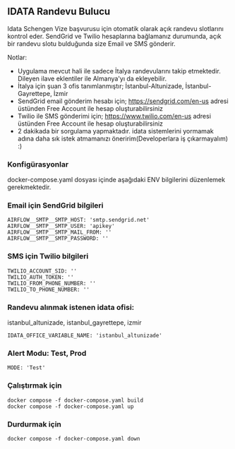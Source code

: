 ## IDATA Randevu Bulucu

Idata Schengen Vize başvurusu için otomatik olarak açık randevu slotlarını kontrol eder. SendGrid ve Twilio hesaplarına bağlamanız durumunda, açık bir randevu slotu bulduğunda size Email ve SMS gönderir.

Notlar:
- Uygulama mevcut hali ile sadece İtalya randevularını takip etmektedir. Dileyen ilave eklentiler ile Almanya'yı da ekleyebilir.
- İtalya için şuan 3 ofis tanımlanmıştır; İstanbul-Altunizade, İstanbul-Gayrettepe, İzmir
- SendGrid email gönderim hesabı için; https://sendgrid.com/en-us adresi üstünden Free Account ile hesap oluşturabilirsiniz
- Twilio ile SMS gönderimi için; https://www.twilio.com/en-us adresi üstünden Free Account ile hesap oluşturabilirsiniz
- 2 dakikada bir sorgulama yapmaktadır. idata sistemlerini yormamak adına daha sık istek atmamanızı öneririm(Developerlara iş çıkarmayalım) :) 


### Konfigürasyonlar

docker-compose.yaml dosyası içinde aşağıdaki ENV bilgilerini düzenlemek gerekmektedir.

### Email için SendGrid bilgileri


    AIRFLOW__SMTP__SMTP_HOST: 'smtp.sendgrid.net'
    AIRFLOW__SMTP__SMTP_USER: 'apikey'
    AIRFLOW__SMTP__SMTP_MAIL_FROM: ''
    AIRFLOW__SMTP__SMTP_PASSWORD: ''


### SMS için Twilio bilgileri

    

    TWILIO_ACCOUNT_SID: ''
    TWILIO_AUTH_TOKEN: ''
    TWILIO_FROM_PHONE_NUMBER: ''
    TWILIO_TO_PHONE_NUMBER: ''



### Randevu alınmak istenen idata ofisi: 
istanbul_altunizade, istanbul_gayrettepe, izmir

    IDATA_OFFICE_VARIABLE_NAME: 'istanbul_altunizade'

### Alert Modu: Test, Prod

    MODE: 'Test'

### Çalıştırmak için

    docker compose -f docker-compose.yaml build
    docker compose -f docker-compose.yaml up

### Durdurmak için

    docker compose -f docker-compose.yaml down
